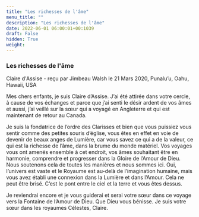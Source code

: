 ```yaml
---
title: "Les richesses de l'âme"
menu_title: ""
description: "Les richesses de l'âme"
date: 2022-06-01 06:00:01+00:1039
draft: False
hidden: True
weight:
---
```

### Les richesses de l'âme

Claire d'Assise - reçu par Jimbeau Walsh le 21 Mars 2020, Punalu’u, Oahu, Hawaii, USA

Mes chers enfants, je suis Claire d’Assise. J’ai été attirée dans votre cercle, à cause de vos échanges et parce que j’ai senti le désir ardent de vos âmes et aussi, j’ai veillé sur la sœur qui a voyagé en Angleterre et qui est maintenant de retour au Canada.

Je suis la fondatrice de l’ordre des Clarisses et bien que vous puissiez vous sentir comme des petites souris d’église, vous êtes en effet en voie de devenir de beaux anges de Lumière, car vous savez ce qui a de la valeur, ce qui est la richesse de l’âme, dans la brume du monde matériel. Vos voyages vous ont amenés ensemble à cet endroit, vos âmes souhaitant être en harmonie, comprendre et progresser dans la Gloire de l’Amour de Dieu. Nous soutenons cela de toutes les manières et nous sommes ici.
Oui, l’univers est vaste et le Royaume est au-delà de l’imagination humaine, mais vous avez établi une connexion dans la Lumière et dans l’Amour. Cela ne peut être brisé. C’est le pont entre le ciel et la terre et vous êtes dessus.

Je reviendrai encore et je vous guiderai et serai votre sœur dans ce voyage vers la Fontaine de l’Amour de Dieu. Que Dieu vous bénisse. Je suis votre sœur dans les royaumes Célestes, Claire.






